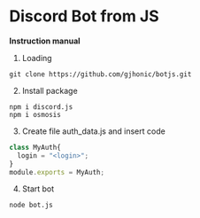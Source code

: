 # Discord Bot from JS

**Instruction manual**

1) Loading
```
git clone https://github.com/gjhonic/botjs.git
```

2) Install package
```
npm i discord.js
npm i osmosis
```

3) Create file auth_data.js and insert code
```js
class MyAuth{
  login = "<login>";
}
module.exports = MyAuth;
```

4) Start bot
```
node bot.js
```
